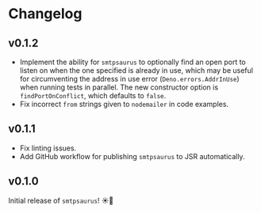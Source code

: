 # Changelog

## v0.1.2

- Implement the ability for `smtpsaurus` to optionally find an open port to
  listen on when the one specified is already in use, which may be useful for
  circumventing the address in use error (`Deno.errors.AddrInUse`) when running
  tests in parallel. The new constructor option is `findPortOnConflict`, which
  defaults to `false`.
- Fix incorrect `from` strings given to `nodemailer` in code examples.

## v0.1.1

- Fix linting issues.
- Add GitHub workflow for publishing `smtpsaurus` to JSR automatically.

## v0.1.0

Initial release of `smtpsaurus`! ☀️🎉
